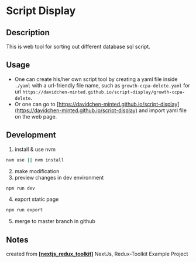 # Script Display

## Description
This is web tool for sorting out different database sql script.

## Usage
* One can create his/her own script tool by creating a yaml file inside `./yaml` with a url-friendly file name,
such as `growth-ccpa-delete.yaml` for url `https://davidchen-minted.github.io/script-display/growth-ccpa-delete`.
* Or one can go to [https://davidchen-minted.github.io/script-display](https://davidchen-minted.github.io/script-display) and import yaml file on the web page.

## Development
1. install & use nvm
  ```sh
  nvm use || nvm install
  ```
2. make modification
3. preview changes in dev environment
  ```sh
  npm run dev
  ```
4. export static page
  ```sh
  npm run export
  ```
5. merge to master branch in github

## Notes
created from **[[nextjs_redux_toolkit]](https://github.com/Project-Setup/nextjs_redux_toolkit)** NextJs, Redux-Toolkit Example Project